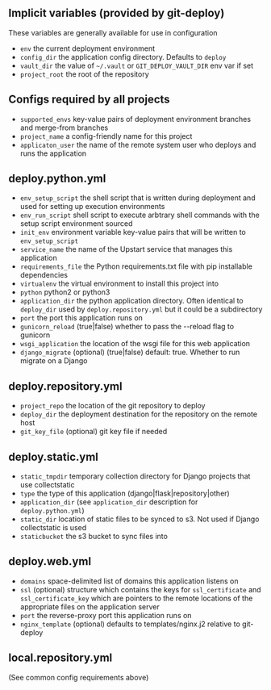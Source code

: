 ## Implicit variables (provided by git-deploy)

These variables are generally available for use in configuration

  * `env` the current deployment environment
  * `config_dir` the application config directory. Defaults to `deploy`
  * `vault_dir` the value of `~/.vault` or `GIT_DEPLOY_VAULT_DIR` env var if set
  * `project_root` the root of the repository


## Configs required by all projects

  * `supported_envs` key-value pairs of deployment environment branches and merge-from branches
  * `project_name` a config-friendly name for this project
  * `applicaton_user` the name of the remote system user who deploys and runs the application


## deploy.python.yml

  * `env_setup_script` the shell script that is written during deployment and used for setting up execution environments
  * `env_run_script` shell script to execute arbtrary shell commands with the setup script environment sourced
  * `init_env` environment variable key-value pairs that will be written to `env_setup_script`
  * `service_name` the name of the Upstart service that manages this application
  * `requirements_file` the Python requirements.txt file with pip installable dependencies
  * `virtualenv` the virtual environment to install this project into
  * `python` python2 or python3
  * `application_dir` the python application directory. Often identical to `deploy_dir` used by `deploy.repository.yml` but it could be a subdirectory
  * `port` the port this application runs on
  * `gunicorn_reload` (true|false) whether to pass the --reload flag to gunicorn
  * `wsgi_application` the location of the wsgi file for this web application
  * `django_migrate` (optional) (true|false) default: true. Whether to run migrate on a Django


## deploy.repository.yml

  * `project_repo` the location of the git repository to deploy
  * `deploy_dir` the deployment destination for the repository on the remote host
  * `git_key_file` (optional) git key file if needed


## deploy.static.yml

  * `static_tmpdir` temporary collection directory for Django projects that use collectstatic
  * `type` the type of this application (django|flask|repository|other)
  * `application_dir` (see `application_dir` description for `deploy.python.yml`)
  * `static_dir` location of static files to be synced to s3. Not used if Django collectstatic is used
  * `staticbucket` the s3 bucket to sync files into


## deploy.web.yml
  * `domains` space-delimited list of domains this application listens on
  * `ssl` (optional) structure which contains the keys for `ssl_certificate` and `ssl_certificate_key` which are pointers to the remote locations of the appropriate files on the application server
  * `port` the reverse-proxy port this application runs on
  * `nginx_template` (optional) defaults to templates/nginx.j2 relative to git-deploy


## local.repository.yml

(See common config requirements above)
